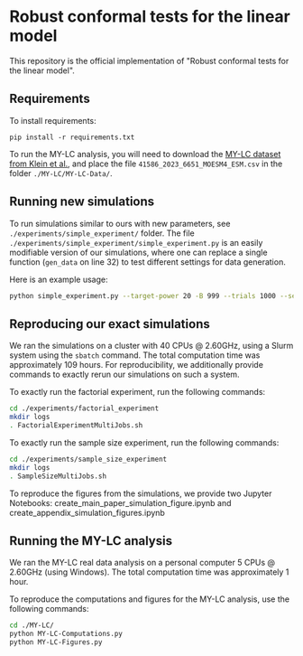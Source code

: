 # Robust conformal tests for the linear model

This repository is the official implementation of "Robust conformal tests for the linear model".

## Requirements

To install requirements:

```setup
pip install -r requirements.txt
```

To run the MY-LC analysis, you will need to download the [MY-LC dataset from Klein et al.](https://doi.org/10.1038/s41586-023-06651-y), and place the file `41586_2023_6651_MOESM4_ESM.csv` in the folder `./MY-LC/MY-LC-Data/`.


## Running new simulations

To run simulations similar to ours with new parameters, see `./experiments/simple_experiment/` folder. The file `./experiments/simple_experiment/simple_experiment.py` is an easily modifiable version of our simulations, where one can replace a single function (`gen_data` on line 32) to test different settings for data generation. 

Here is an example usage:
```sh
python simple_experiment.py --target-power 20 -B 999 --trials 1000 --seed 52224000 --monte-carlo-trials 10000 --f-test-tolerance 0.00001 --name abs-t3 --cpus 5
```

## Reproducing our exact simulations

We ran the simulations on a cluster with 40 CPUs @ 2.60GHz, using a Slurm system using the `sbatch` command. The total computation time was approximately 109 hours. For reproducibility, we additionally provide commands to exactly rerun our simulations on such a system.

To exactly run the factorial experiment, run the following commands:
```sh
cd ./experiments/factorial_experiment
mkdir logs
. FactorialExperimentMultiJobs.sh
```

To exactly run the sample size experiment, run the following commands:
```sh
cd ./experiments/sample_size_experiment
mkdir logs
. SampleSizeMultiJobs.sh
```

To reproduce the figures from the simulations, we provide two Jupyter Notebooks: create_main_paper_simulation_figure.ipynb and create_appendix_simulation_figures.ipynb

## Running the MY-LC analysis

We ran the MY-LC real data analysis on a personal computer 5 CPUs @ 2.60GHz (using Windows). The total computation time was approximately 1 hour.

To reproduce the computations and figures for the MY-LC analysis, use the following commands:
```sh
cd ./MY-LC/
python MY-LC-Computations.py
python MY-LC-Figures.py
```
